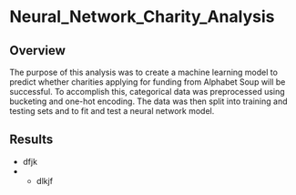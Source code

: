 # Neural_Network_Charity_Analysis

## Overview

The purpose of this analysis was to create a machine learning model to predict whether charities applying for funding from Alphabet Soup will be successful. To accomplish this, categorical data was preprocessed using bucketing and one-hot encoding. The data was then split into training and testing sets and to fit and test a neural network model.

## Results

* dfjk
* * dlkjf
